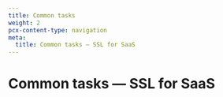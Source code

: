 ```yaml
---
title: Common tasks
weight: 2
pcx-content-type: navigation
meta:
  title: Common tasks — SSL for SaaS
---
```


# Common tasks — SSL for SaaS

<DirectoryListing path="/ssl-for-saas/common-tasks" />
